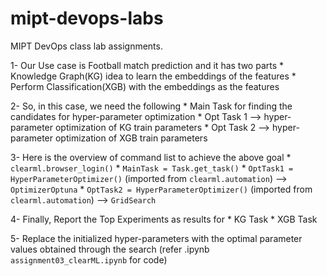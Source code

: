 # mipt-devops-labs
MIPT DevOps class lab assignments.

1- Our Use case is Football match prediction and it has two parts
    * Knowledge Graph(KG) idea to learn the embeddings of the features
    * Perform Classification(XGB) with the embeddings as the features

2- So, in this case, we need the following
    * Main Task for finding the candidates for hyper-parameter optimization
    * Opt Task 1 --> hyper-parameter optimization of KG train parameters
    * Opt Task 2 --> hyper-parameter optimization of XGB train parameters

3- Here is the overview of command list to achieve the above goal
    * `clearml.browser_login()`
    * `MainTask = Task.get_task()`
    * `OptTask1 = HyperParameterOptimizer()` (imported from `clearml.automation`) --> `OptimizerOptuna`
    * `OptTask2 = HyperParameterOptimizer()` (imported from `clearml.automation`) --> `GridSearch`

4- Finally, Report the Top Experiments as results for 
    * KG Task
    * XGB Task

5- Replace the initialized hyper-parameters with the optimal parameter values obtained through the search (refer .ipynb `assignment03_clearML.ipynb` for code) 


